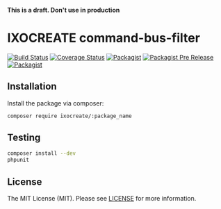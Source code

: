 **This is a draft. Don't use in production**

# IXOCREATE command-bus-filter

[![Build Status](https://travis-ci.com/ixocreate/command-bus-filter.svg?branch=master)](https://travis-ci.com/ixocreate/command-bus-filter)
[![Coverage Status](https://coveralls.io/repos/github/ixocreate/command-bus-filter/badge.svg?branch=develop)](https://coveralls.io/github/ixocreate/command-bus-filter?branch=develop)
[![Packagist](https://img.shields.io/packagist/v/ixocreate/command-bus-filter.svg)](https://packagist.org/packages/ixocreate/command-bus-filter)
[![Packagist Pre Release](https://img.shields.io/packagist/vpre/ixocreate/command-bus-filter.svg)](https://packagist.org/packages/ixocreate/command-bus-filter)
[![Packagist](https://img.shields.io/packagist/l/ixocreate/command-bus-filter.svg)](https://packagist.org/packages/ixocreate/command-bus-filter)

## Installation

Install the package via composer:

```sh
composer require ixocreate/:package_name
```

## Testing

```sh
composer install --dev
phpunit
```

## License

The MIT License (MIT). Please see [LICENSE](LICENSE) for more information.

